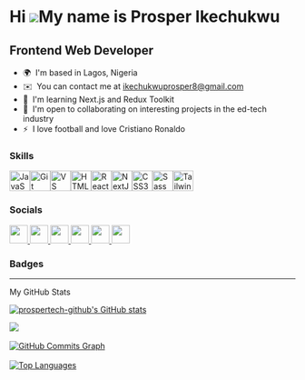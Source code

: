 
Hi ![](https://user-images.githubusercontent.com/18350557/176309783-0785949b-9127-417c-8b55-ab5a4333674e.gif)My name is Prosper Ikechukwu
=========================================================================================================================================

Frontend Web Developer
----------------------

*   🌍  I'm based in Lagos, Nigeria
*   ✉️  You can contact me at [ikechukwuprosper8@gmail.com](mailto:ikechukwuprosper8@gmail.com)
*   🧠  I'm learning Next.js and Redux Toolkit
*   🤝  I'm open to collaborating on interesting projects in the ed-tech industry
*   ⚡  I love football and love Cristiano Ronaldo

### Skills 
<p align="left">
    <a href="https://developer.mozilla.org/en-US/docs/Web/JavaScript" target="_blank" rel="noreferrer"><img src="https://raw.githubusercontent.com/danielcranney/readme-generator/main/public/icons/skills/javascript-colored.svg" width="36" height="36" alt="JavaScript" /></a><a href="https://git-scm.com/" target="_blank" rel="noreferrer"><img src="https://raw.githubusercontent.com/danielcranney/readme-generator/main/public/icons/skills/git-colored.svg" width="36" height="36" alt="Git" /></a><a href="https://code.visualstudio.com/" target="_blank" rel="noreferrer"><img src="https://raw.githubusercontent.com/danielcranney/readme-generator/main/public/icons/skills/visualstudiocode.svg" width="36" height="36" alt="VS Code" /></a><a href="https://developer.mozilla.org/en-US/docs/Glossary/HTML5" target="_blank" rel="noreferrer"><img src="https://raw.githubusercontent.com/danielcranney/readme-generator/main/public/icons/skills/html5-colored.svg" width="36" height="36" alt="HTML5" /></a><a href="https://reactjs.org/" target="_blank" rel="noreferrer"><img src="https://raw.githubusercontent.com/danielcranney/readme-generator/main/public/icons/skills/react-colored.svg" width="36" height="36" alt="React" /></a><a href="https://nextjs.org/docs" target="_blank" rel="noreferrer"><img src="https://raw.githubusercontent.com/danielcranney/readme-generator/main/public/icons/skills/nextjs-colored.svg" width="36" height="36" alt="NextJs" /></a><a href="https://www.w3.org/TR/CSS/#css" target="_blank" rel="noreferrer"><img src="https://raw.githubusercontent.com/danielcranney/readme-generator/main/public/icons/skills/css3-colored.svg" width="36" height="36" alt="CSS3" /></a><a href="https://sass-lang.com/" target="_blank" rel="noreferrer"><img src="https://raw.githubusercontent.com/danielcranney/readme-generator/main/public/icons/skills/sass-colored.svg" width="36" height="36" alt="Sass" /></a><a href="https://tailwindcss.com/" target="_blank" rel="noreferrer"><img src="https://raw.githubusercontent.com/danielcranney/readme-              generator/main/public/icons/skills/tailwindcss-colored.svg" width="36" height="36" alt="TailwindCSS" /></a>
</p>  

### Socials                  
<p align="left">
    <a href="https://www.github.com/prospertech-github" target="_blank" rel="noreferrer">
        <picture>
            <source media="(prefers-color-scheme: dark)" srcset="https://raw.githubusercontent.com/danielcranney/readme-generator/main/public/icons/socials/github-dark.svg" />
            <source media="(prefers-color-scheme: light)" srcset="https://raw.githubusercontent.com/danielcranney/readme-generator/main/public/icons/socials/github.svg" />
            <img src="https://raw.githubusercontent.com/danielcranney/readme-generator/main/public/icons/socials/github.svg" width="32" height="32" />
         </picture>
     </a>                      
    <a href="https://devprosper.hashnode.dev.hashnode.dev" target="_blank" rel="noreferrer">
        <picture>
            <source media="(prefers-color-scheme: dark)" srcset="https://raw.githubusercontent.com/danielcranney/readme-generator/main/public/icons/socials/hashnode-dark.svg" />
            <source media="(prefers-color-scheme: light)" srcset="https://raw.githubusercontent.com/danielcranney/readme-generator/main/public/icons/socials/hashnode.svg" />
            <img src="https://raw.githubusercontent.com/danielcranney/readme-generator/main/public/icons/socials/hashnode.svg" width="32" height="32" />
        </picture>
    </a>
    <a href="http://www.instagram.com/dev_prosper" target="_blank" rel="noreferrer">
        <picture>
            <source media="(prefers-color-scheme: dark)" srcset="https://raw.githubusercontent.com/danielcranney/readme-generator/main/public/icons/socials/instagram-dark.svg" />
            <source media="(prefers-color-scheme: light)" srcset="https://raw.githubusercontent.com/danielcranney/readme-generator/main/public/icons/socials/instagram.svg" />
            <img src="https://raw.githubusercontent.com/danielcranney/readme-generator/main/public/icons/socials/instagram.svg" width="32" height="32" />
        </picture>
    </a>
    <a href="https://www.linkedin.com/in/prosperikechukwu" target="_blank" rel="noreferrer">
        <picture>
            <source media="(prefers-color-scheme: dark)" srcset="https://raw.githubusercontent.com/danielcranney/readme-generator/main/public/icons/socials/linkedin-dark.svg" />
            <source media="(prefers-color-scheme: light)" srcset="https://raw.githubusercontent.com/danielcranney/readme-generator/main/public/icons/socials/linkedin.svg" />
            <img src="https://raw.githubusercontent.com/danielcranney/readme-generator/main/public/icons/socials/linkedin.svg" width="32" height="32" />
        </picture>
    </a>
    <a href="http://www.medium.com/@Prosper99" target="_blank" rel="noreferrer">
        <picture>
            <source media="(prefers-color-scheme: dark)" srcset="https://raw.githubusercontent.com/danielcranney/readme-generator/main/public/icons/socials/medium-dark.svg" />
            <source media="(prefers-color-scheme: light)" srcset="https://raw.githubusercontent.com/danielcranney/readme-generator/main/public/icons/socials/medium.svg" />
            <img src="https://raw.githubusercontent.com/danielcranney/readme-generator/main/public/icons/socials/medium.svg" width="32" height="32" />
        </picture>
    </a>
    <a href="https://www.x.com/devprosper" target="_blank" rel="noreferrer">
        <picture>
            <source media="(prefers-color-scheme: dark)" srcset="https://raw.githubusercontent.com/danielcranney/readme-generator/main/public/icons/socials/twitter-dark.svg" />
            <source media="(prefers-color-scheme: light)" srcset="https://raw.githubusercontent.com/danielcranney/readme-generator/main/public/icons/socials/twitter.svg" />
            <img src="https://raw.githubusercontent.com/danielcranney/readme-generator/main/public/icons/socials/twitter.svg" width="32" height="32" />
        </picture>
    </a> 
</p>


### Badges
----------------------
<p> My GitHub Stats </p>
    <p align='left'>
<a href="http://www.github.com/prospertech-github"><img src="https://github-readme-stats.vercel.app/api?username=prospertech-        github&show_icons=true&hide=&count_private=true&title_color=0891b2&text_color=ffffff&icon_color=0891b2&bg_color=1c1917&hide_border=true&show_icons=true" alt="prospertech-github's GitHub stats" /></a>

<a href="http://www.github.com/prospertech-github"><img
                  src="https://github-readme-streak-stats.herokuapp.com/?user=prospertech-github&stroke=ffffff&background=1c1917&ring=0891b2&fire=0891b2&currStreakNum=ffffff&currStreakLabel=0891b2&sideNums=ffffff&sideLabels=ffffff&dates=ffffff&hide_border=true" /></a>
<br />
<br />
<a href="http://www.github.com/prospertech-github"><img src="https://github-readme-activity-graph.cyclic.app/graph?username=prospertech-github&bg_color=1c1917&color=ffffff&line=0891b2&point=ffffff&area_color=1c1917&area=true&hide_border=true&custom_title=GitHub%20Commits%20Graph" alt="GitHub Commits Graph" /></a>
<br />
<br />
<a href="https://github.com/prospertech-github" align="left"><img src="https://github-readme-stats.vercel.app/api/top-langs/?username=prospertech-github&langs_count=10&title_color=0891b2&text_color=ffffff&icon_color=0891b2&bg_color=1c1917&hide_border=true&locale=en&custom_title=Top%20%Languages" alt="Top Languages" /></a>
    </p>

